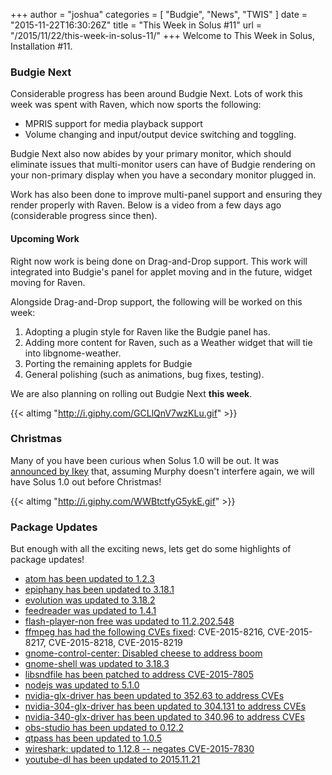 +++
author = "joshua"
categories = [
"Budgie",
"News",
"TWIS"
]
date =  "2015-11-22T16:30:26Z"
title = "This Week in Solus #11"
url = "/2015/11/22/this-week-in-solus-11/"
+++ 
Welcome to This Week in Solus, Installation #11. 

### Budgie Next

Considerable progress has been around Budgie Next. Lots of work this week was spent with Raven, which now sports the following:

- MPRIS support for media playback support
- Volume changing and input/output device switching and toggling.

Budgie Next also now abides by your primary monitor, which should eliminate issues that multi-monitor users can have of Budgie rendering on your non-primary display when you have a secondary monitor plugged in.
      
Work has also been done to improve multi-panel support and ensuring they render properly with Raven. Below is a video from a few days ago (considerable progress since then).

#### Upcoming Work

Right now work is being done on Drag-and-Drop support. This work will integrated into Budgie's panel for applet moving and in the future, widget moving for Raven.
      
Alongside Drag-and-Drop support, the following will be worked on this week:

1. Adopting a plugin style for Raven like the Budgie panel has.
2. Adding more content for Raven, such as a Weather widget that will tie into libgnome-weather.
3. Porting the remaining applets for Budgie
4. General polishing (such as animations, bug fixes, testing).

We are also planning on rolling out Budgie Next **this week**.

{{< altimg "http://i.giphy.com/GCLlQnV7wzKLu.gif" >}}

### Christmas

Many of you have been curious when Solus 1.0 will be out. It was [announced by Ikey](https://plus.google.com/u/0/+Solus-Project/posts/H5U2u4hzaKd) that, assuming Murphy doesn't interfere again, we will have Solus 1.0 out before Christmas!

{{< altimg "http://i.giphy.com/WWBtctfyG5ykE.gif" >}}

### Package Updates

But enough with all the exciting news, lets get do some highlights of package updates!

- [atom has been updated to 1.2.3](https://git.solus-project.com/packages/atom/commit/?id=1a2d6df47cc53d9cfe9ff8ef7928dd1c2a90be22)        
- [epiphany has been updated to 3.18.1](https://git.solus-project.com/packages/epiphany/commit/?id=8df930fc875456887eec51981f47de3f86a42dfe)        
- [evolution was updated to 3.18.2](https://git.solus-project.com/packages/evolution/commit/?id=f175a43051f9ad1742a3736712f9dba3f913dad5)        
- [feedreader was updated to 1.4.1](https://git.solus-project.com/packages/feedreader/commit/?id=af443d73d712361ee796a6c3e5499bea49a50588)        
- [flash-player-non free was updated to 11.2.202.548](https://git.solus-project.com/packages/flash-player-nonfree/commit/?id=a6757987349d28db1116a2a9752de06753d1e4e9)        
- [ffmpeg has had the following CVEs fixed](https://git.solus-project.com/packages/ffmpeg/commit/?id=eb44dbacbef2e14358ed11ba0e8749eb76bfb950): CVE-2015-8216, CVE-2015-8217, CVE-2015-8218, CVE-2015-8219
- [gnome-control-center: Disabled cheese to address boom](https://git.solus-project.com/packages/gnome-control-center/commit/?id=97d980d018d241df07214fa38bd0375a29e1456e)        
- [gnome-shell was updated to 3.18.3](https://git.solus-project.com/packages/gnome-shell/commit/?id=75ec3c9230fbea3f7438daed314c213557864706)        
- [libsndfile has been patched to address CVE-2015-7805](https://git.solus-project.com/packages/libsndfile/commit/?id=5f1e81fc541ba19d290e821ce157dcda87a2b527)        
- [nodejs was updated to 5.1.0](https://git.solus-project.com/packages/nodejs/commit/?id=40445041af486c7620f9370fac28f35a359abb14)        
- [nvidia-glx-driver has been updated to 352.63 to address CVEs](https://git.solus-project.com/packages/nvidia-glx-driver/commit/?id=a2c3da5ffbcee53573f3737e095dea55281537cd)        
- [nvidia-304-glx-driver has been updated to 304.131 to address CVEs](https://git.solus-project.com/packages/nvidia-304-glx-driver/commit/?id=ae3b095c929646f10a4d2e4ecb51f3b0107bfc41)        
- [nvidia-340-glx-driver has been updated to 340.96 to address CVEs](https://git.solus-project.com/packages/nvidia-340-glx-driver/commit/?id=a12c9183db0b5f3c1a8e96d82fcc6d480a0ec6dc)        
- [obs-studio has been updated to 0.12.2](https://git.solus-project.com/packages/obs-studio/commit/?id=d46d6ee29681b3c8d1a40231e69b0fcb61a6e699)        
- [qtpass has been updated to 1.0.5](https://git.solus-project.com/packages/qtpass/commit/?id=d8ef37402d8a5d15d7e2bb5995f5a8aca0dcb71c)        
- [wireshark: updated to 1.12.8 -- negates CVE-2015-7830](https://git.solus-project.com/packages/wireshark/commit/?id=60d22d14ef337959b162e4d5193a352c6cfba4cc)        
- [youtube-dl has been updated to 2015.11.21](https://git.solus-project.com/packages/youtube-dl/commit/?id=aad3dda0c1b378fca198a120083e79bed1765fef)